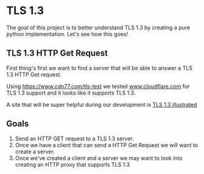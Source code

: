 # TLS 1.3
The goal of this project is to better understand TLS 1.3 by creating a pure python implementation. Let's see how this goes!


## TLS 1.3 HTTP Get Request
First thing's first we want to find a server that will be able to answer a TLS 1.3 HTTP Get request.

Using https://www.cdn77.com/tls-test we tested www.cloudflare.com for TLS 1.3 support and it looks like it supports TLS 1.3.

A site that will be super helpful during our development is [TLS 1.3 illustrated](https://tls13.ulfheim.net/)


## Goals
 1. Send an HTTP GET request to a TLS 1.3 server.
 2. Once we have a client that can send a HTTP Get Request we will want to create a server.
 3. Once we've created a client and a server we may want to look into creating an HTTP proxy that supports TLS 1.3
